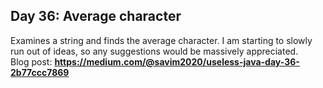 ## Day 36: Average character
Examines a string and finds the average character. I am starting to slowly run out of ideas, so any suggestions would be massively appreciated.  
Blog post: **<https://medium.com/@savim2020/useless-java-day-36-2b77ccc7869>**
